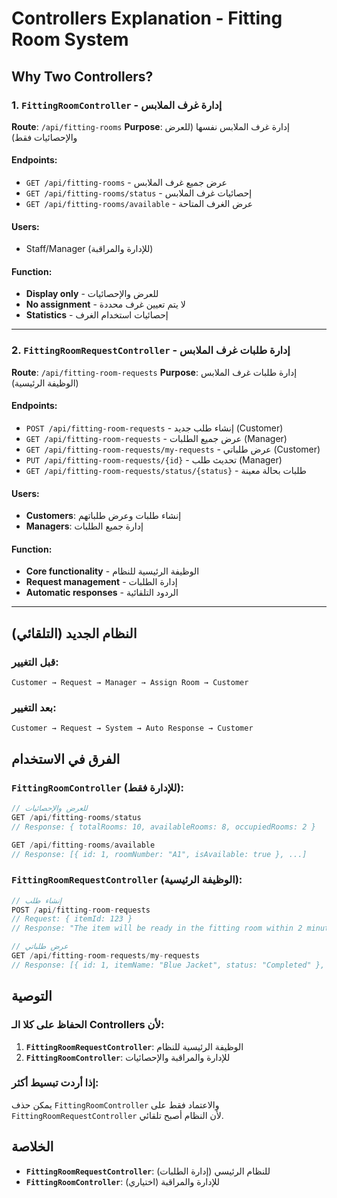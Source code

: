 # Controllers Explanation - Fitting Room System

## Why Two Controllers?

### 1. `FittingRoomController` - إدارة غرف الملابس
**Route**: `/api/fitting-rooms`
**Purpose**: إدارة غرف الملابس نفسها (للعرض والإحصائيات فقط)

#### Endpoints:
- `GET /api/fitting-rooms` - عرض جميع غرف الملابس
- `GET /api/fitting-rooms/status` - إحصائيات غرف الملابس
- `GET /api/fitting-rooms/available` - عرض الغرف المتاحة

#### Users:
- Staff/Manager (للإدارة والمراقبة)

#### Function:
- **Display only** - للعرض والإحصائيات
- **No assignment** - لا يتم تعيين غرف محددة
- **Statistics** - إحصائيات استخدام الغرف

---

### 2. `FittingRoomRequestController` - إدارة طلبات غرف الملابس
**Route**: `/api/fitting-room-requests`
**Purpose**: إدارة طلبات غرف الملابس (الوظيفة الرئيسية)

#### Endpoints:
- `POST /api/fitting-room-requests` - إنشاء طلب جديد (Customer)
- `GET /api/fitting-room-requests` - عرض جميع الطلبات (Manager)
- `GET /api/fitting-room-requests/my-requests` - عرض طلباتي (Customer)
- `PUT /api/fitting-room-requests/{id}` - تحديث طلب (Manager)
- `GET /api/fitting-room-requests/status/{status}` - طلبات بحالة معينة

#### Users:
- **Customers**: إنشاء طلبات وعرض طلباتهم
- **Managers**: إدارة جميع الطلبات

#### Function:
- **Core functionality** - الوظيفة الرئيسية للنظام
- **Request management** - إدارة الطلبات
- **Automatic responses** - الردود التلقائية

---

## النظام الجديد (التلقائي)

### قبل التغيير:
```
Customer → Request → Manager → Assign Room → Customer
```

### بعد التغيير:
```
Customer → Request → System → Auto Response → Customer
```

## الفرق في الاستخدام

### `FittingRoomController` (للإدارة فقط):
```javascript
// للعرض والإحصائيات
GET /api/fitting-rooms/status
// Response: { totalRooms: 10, availableRooms: 8, occupiedRooms: 2 }

GET /api/fitting-rooms/available  
// Response: [{ id: 1, roomNumber: "A1", isAvailable: true }, ...]
```

### `FittingRoomRequestController` (الوظيفة الرئيسية):
```javascript
// إنشاء طلب
POST /api/fitting-room-requests
// Request: { itemId: 123 }
// Response: "The item will be ready in the fitting room within 2 minutes"

// عرض طلباتي
GET /api/fitting-room-requests/my-requests
// Response: [{ id: 1, itemName: "Blue Jacket", status: "Completed" }, ...]
```

## التوصية

### الحفاظ على كلا الـ Controllers لأن:

1. **`FittingRoomRequestController`**: الوظيفة الرئيسية للنظام
2. **`FittingRoomController`**: للإدارة والمراقبة والإحصائيات

### إذا أردت تبسيط أكثر:
يمكن حذف `FittingRoomController` والاعتماد فقط على `FittingRoomRequestController` لأن النظام أصبح تلقائي.

## الخلاصة

- **`FittingRoomRequestController`**: للنظام الرئيسي (إدارة الطلبات)
- **`FittingRoomController`**: للإدارة والمراقبة (اختياري) 